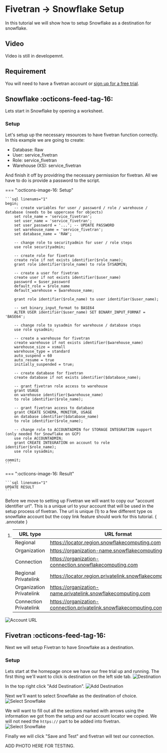 # Fivetran -> Snowflake Setup
In this tutorial we will show how to setup Snowflake as a destination for snowflake.

## Video
Video is still in developemnt.

## Requirement
You will need to have a fivetran account or [sign up for a free trial](https://fivetran.com/signup).

## Snowflake :octicons-feed-tag-16:
Lets start in Snowflake by opening a worksheet.

### Setup
Let's setup up the necessary resources to have fivetran function correctly. In this example we are going to create:

- Database: Raw
- User: service_fivetran
- Role: service_fivetran
- Warehouse (XS): service_fivetran

And finish it off by providring the necessary permission for fivetran. All we have to do is provide a password to the script.

=== ":octicons-image-16: Setup"

    ```sql linenums="1"
    begin;
        -- create variables for user / password / role / warehouse / database (needs to be uppercase for objects)
        set role_name = 'service_fivetran';
        set user_name = 'service_fivetran';
        set user_password = '...'; -- UPDATE PASSWORD
        set warehouse_name = 'service_fivetran';
        set database_name = 'RAW';

        -- change role to securityadmin for user / role steps
        use role securityadmin;

        -- create role for fivetran
        create role if not exists identifier($role_name);
        grant role identifier($role_name) to role SYSADMIN;

        -- create a user for fivetran
        create user if not exists identifier($user_name)
        password = $user_password
        default_role = $role_name
        default_warehouse = $warehouse_name;

        grant role identifier($role_name) to user identifier($user_name);

        -- set binary_input_format to BASE64
        ALTER USER identifier($user_name) SET BINARY_INPUT_FORMAT = 'BASE64';

        -- change role to sysadmin for warehouse / database steps
        use role sysadmin;

        -- create a warehouse for fivetran
        create warehouse if not exists identifier($warehouse_name)
        warehouse_size = xsmall
        warehouse_type = standard
        auto_suspend = 60
        auto_resume = true
        initially_suspended = true;

        -- create database for fivetran
        create database if not exists identifier($database_name);

        -- grant fivetran role access to warehouse
        grant USAGE
        on warehouse identifier($warehouse_name)
        to role identifier($role_name);

        -- grant fivetran access to database
        grant CREATE SCHEMA, MONITOR, USAGE
        on database identifier($database_name)
        to role identifier($role_name);

        -- change role to ACCOUNTADMIN for STORAGE INTEGRATION support (only needed for Snowflake on GCP)
        use role ACCOUNTADMIN;
        grant CREATE INTEGRATION on account to role identifier($role_name);
        use role sysadmin; 
        
    commit;
    ```
=== ":octicons-image-16: Result"

    ```sql linenums="1"
    UPDATE RESULT
    ```

Before we move to setting up Fivetran we will want to copy our "account identifier url". This is a unique url to your account that will be used in the setup process of fivetran. The url is unique (1) to a few different type os snowflake account but the copy link feature should work for this tutorial.
{ .annotate }

1.  | URL type                 | URL format                                                         |
    |--------------------------|--------------------------------------------------------------------|
    | Regional                 | https://locator.region.snowflakecomputing.com                      |
    | Organization             | https://organization-name.snowflakecomputing.com                   |
    | Connection               | https://organization-connection.snowflakecomputing.com             |
    | Regional Privatelink     | https://locator.region.privatelink.snowflakecomputing.com          |
    | Organization Privatelink | https://organization-name.privatelink.snowflakecomputing.com       |
    | Connection Privatelink   | https://organization-connection.privatelink.snowflakecomputing.com |

![Account URL](images/1.png)


## Fivetran :octicons-feed-tag-16:
Next we will setup Fivetran to have Snowflake as a destination.

### Setup
Lets start at the homepage once we have our free trial up and running. The first thing we'll want to click is destination on the left side tab.
![Destination](images/1.png)

In the top right click "Add Destination".
![Add Destination](images/2.png)

Next we'll want to select Snowflake as the destination of choice.
![Select Snowflake](images/3.png)

We will want to fill out all the sections marked with arrows using the information we got from the setup and our account locator we copied. We will not need the ``https://`` part to be added into fivetran.
![Select Snowflake](images/4.png)

Finally we will click "Save and Test" and fivetran will test our connection.

ADD PHOTO HERE FOR TESTING.